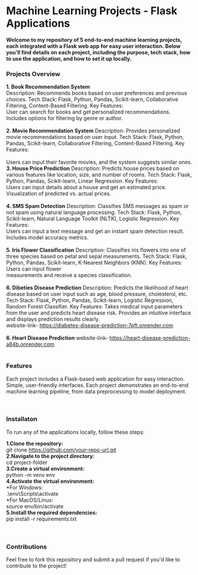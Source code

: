 # Machine Learning Projects - Flask Applications
**Welcome to my repository of 5 end-to-end machine learning projects, each integrated with a Flask web app for easy user interaction. Below you'll find details on each project, including the purpose, tech stack, how to use the application, and how to set it up locally.**

### Projects Overview
**1. Book Recommendation System** <br>
Description: Recommends books based on user preferences and previous choices.
Tech Stack: Flask, Python, Pandas, Scikit-learn, Collaborative Filtering, Content-Based Filtering.
Key Features:<br>
User can search for books and get personalized recommendations.
Includes options for filtering by genre or author.<br><br>
**2. Movie Recommendation System**
Description: Provides personalized movie recommendations based on user input.
Tech Stack: Flask, Python, Pandas, Scikit-learn, Collaborative Filtering, Content-Based Filtering.
Key Features: <br><br>
Users can input their favorite movies, and the system suggests similar ones.<br>
**3. House Price Prediction**
Description: Predicts house prices based on various features like location, size, and number of rooms.
Tech Stack: Flask, Python, Pandas, Scikit-learn, Linear Regression.
Key Features:<br>
Users can input details about a house and get an estimated price.
Visualization of predicted vs. actual prices.<br><br>
**4. SMS Spam Detection**
Description: Classifies SMS messages as spam or not spam using natural language processing.
Tech Stack: Flask, Python, Scikit-learn, Natural Language Toolkit (NLTK), Logistic Regression.
Key Features:<br>
Users can input a text message and get an instant spam detection result.
Includes model accuracy metrics.<br><br>
**5. Iris Flower Classification**
Description: Classifies iris flowers into one of three species based on petal and sepal measurements.
Tech Stack: Flask, Python, Pandas, Scikit-learn, K-Nearest Neighbors (KNN).
Key Features:
Users can input flower <br>measurements and receive a species classification.<br><br>
**6. Dibeties Disease Prediction**
Description: Predicts the likelihood of heart disease based on user input such as age, blood pressure, cholesterol, etc.
Tech Stack: Flask, Python, Pandas, Scikit-learn, Logistic Regression, Random Forest Classifier.
Key Features:
Takes medical input parameters from the user and predicts heart disease risk. Provides an intuitive interface and displays prediction results clearly. <br>
website-link- https://diabetes-disease-prediction-7pft.onrender.com <br><br>
**6. Heart Disease Prediction**
website-link- https://heart-disease-prediction-a84b.onrender.com <br><br>

### Features
Each project includes a Flask-based web application for easy interaction.
Simple, user-friendly interfaces.
Each project demonstrates an end-to-end machine learning pipeline, from data preprocessing to model deployment.<br><br><br>
### Installaton
To run any of the applications locally, follow these steps:<br>

**1.Clone the repository:** <br>
      <t><t><t> git clone https://github.com/your-repo-url.git <br>
**2.Navigate to the project directory:** <br>
     <t><t><t> cd project-folder <br>
**3.Create a virtual environment:** <br>
<t><t><t> python -m venv env <br>
**4.Activate the virtual environment:** <br>
*For Windows:<br>
 <t> .\env\Scripts\activate <br>
*For MacOS/Linux:<br>
 <t> source env/bin/activate <br>
**5.Install the required dependencies:** <br>
     <t><t><t> pip install -r requirements.txt <br><br><br>
### Contributions
Feel free to fork this repository and submit a pull request if you'd like to contribute to the project!
      
